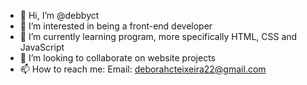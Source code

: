 - 👋 Hi, I’m @debbyct
- 👀 I’m interested in being a front-end developer
- 🌱 I’m currently learning program, more specifically HTML, CSS and JavaScript
- 💞️ I’m looking to collaborate on website projects
- 📫 How to reach me: Email: deborahcteixeira22@gmail.com

<!---
debbyct/debbyct is a ✨ special ✨ repository because its `README.md` (this file) appears on your GitHub profile.
You can click the Preview link to take a look at your changes.
--->
